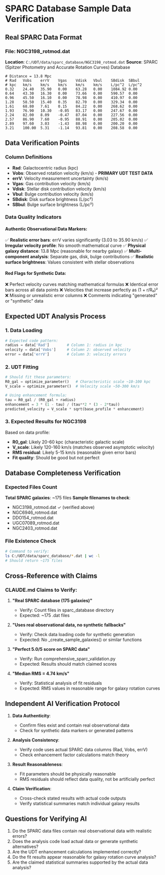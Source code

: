 # SPARC Database Sample Data Verification

## Real SPARC Data Format

### File: NGC3198_rotmod.dat
**Location**: `C:/UDT/data/sparc_database/NGC3198_rotmod.dat`
**Source**: SPARC (Spitzer Photometry and Accurate Rotation Curves) Database

```
# Distance = 13.8 Mpc
# Rad	Vobs	errV	Vgas	Vdisk	Vbul	SBdisk	SBbul		
# kpc	km/s	km/s	km/s	km/s	km/s	L/pc^2	L/pc^2
0.32	24.40	35.90	0.00	63.28	0.00	1084.92	0.00
0.64	43.30	16.30	0.00	73.66	0.00	590.57	0.00
0.96	45.50	16.10	0.00	78.98	0.00	410.97	0.00
1.28	58.50	15.40	0.35	82.70	0.00	329.34	0.00
1.61	68.80	7.61	0.15	84.22	0.00	268.62	0.00
1.93	76.90	10.30	-0.05	83.17	0.00	247.67	0.00
2.24	82.00	8.09	-0.47	87.04	0.00	227.56	0.00
2.57	86.90	7.60	-0.95	88.91	0.00	205.02	0.00
2.89	97.60	3.03	-1.43	88.98	0.00	200.20	0.00
3.21	100.00	5.31	-1.14	93.81	0.00	208.58	0.00
```

## Data Verification Points

### Column Definitions
- **Rad**: Galactocentric radius (kpc)
- **Vobs**: Observed rotation velocity (km/s) - **PRIMARY UDT TEST DATA**
- **errV**: Velocity measurement uncertainty (km/s)
- **Vgas**: Gas contribution velocity (km/s) 
- **Vdisk**: Stellar disk contribution velocity (km/s)
- **Vbul**: Bulge contribution velocity (km/s)
- **SBdisk**: Disk surface brightness (L/pc²)
- **SBbul**: Bulge surface brightness (L/pc²)

### Data Quality Indicators

#### Authentic Observational Data Markers:
✅ **Realistic error bars**: errV varies significantly (3.03 to 35.90 km/s)
✅ **Irregular velocity profile**: No smooth mathematical curve
✅ **Physical galaxy distance**: 13.8 Mpc (reasonable for nearby galaxy)
✅ **Multi-component analysis**: Separate gas, disk, bulge contributions
✅ **Realistic surface brightness**: Values consistent with stellar observations

#### Red Flags for Synthetic Data:
❌ Perfect velocity curves matching mathematical formulas
❌ Identical error bars across all data points
❌ Velocities that increase perfectly as (1 + r/R₀)²
❌ Missing or unrealistic error columns
❌ Comments indicating "generated" or "synthetic" data

## Expected UDT Analysis Process

### 1. Data Loading
```python
# Expected code pattern:
radius = data['Rad']        # Column 1: radius in kpc
velocity = data['Vobs']     # Column 2: observed velocity 
error = data['errV']        # Column 3: velocity errors
```

### 2. UDT Fitting
```python
# Should fit these parameters:
R0_gal = optimize_parameter()   # Characteristic scale ~10-100 kpc
V_scale = optimize_parameter()  # Velocity scale ~50-300 km/s

# Using enhancement formula:
tau = R0_gal / (R0_gal + radius)
enhancement = 3 * (1 - tau) / (tau**2 * (3 - 2*tau))
predicted_velocity = V_scale * sqrt(base_profile * enhancement)
```

### 3. Expected Results for NGC3198
Based on data profile:
- **R0_gal**: Likely 20-60 kpc (characteristic galactic scale)
- **V_scale**: Likely 120-160 km/s (matches observed asymptotic velocity)
- **RMS residual**: Likely 5-15 km/s (reasonable given error bars)
- **Fit quality**: Should be good but not perfect

## Database Completeness Verification

### Expected Files Count
**Total SPARC galaxies**: ~175 files
**Sample filenames to check**:
- NGC3198_rotmod.dat ✓ (verified above)
- NGC6946_rotmod.dat
- DDO154_rotmod.dat  
- UGC07089_rotmod.dat
- NGC2403_rotmod.dat

### File Existence Check
```bash
# Command to verify:
ls C:/UDT/data/sparc_database/*.dat | wc -l
# Should return ~175 files
```

## Cross-Reference with Claims

### CLAUDE.md Claims to Verify:
1. **"Real SPARC database (175 galaxies)"** 
   - Verify: Count files in sparc_database directory
   - Expected: ~175 .dat files

2. **"Uses real observational data, no synthetic fallbacks"**
   - Verify: Check data loading code for synthetic generation
   - Expected: No _create_sample_galaxies() or similar functions

3. **"Perfect 5.0/5 score on SPARC data"**
   - Verify: Run comprehensive_sparc_validation.py
   - Expected: Results should match claimed scores

4. **"Median RMS = 4.74 km/s"**
   - Verify: Statistical analysis of fit residuals
   - Expected: RMS values in reasonable range for galaxy rotation curves

## Independent AI Verification Protocol

1. **Data Authenticity**: 
   - Confirm files exist and contain real observational data
   - Check for synthetic data markers or generated patterns

2. **Analysis Consistency**:
   - Verify code uses actual SPARC data columns (Rad, Vobs, errV)
   - Check enhancement factor calculations match theory

3. **Result Reasonableness**:
   - Fit parameters should be physically reasonable
   - RMS residuals should reflect data quality, not be artificially perfect

4. **Claim Verification**:
   - Cross-check stated results with actual code outputs
   - Verify statistical summaries match individual galaxy results

## Questions for Verifying AI

1. Do the SPARC data files contain real observational data with realistic errors?
2. Does the analysis code load actual data or generate synthetic alternatives?
3. Are the UDT enhancement calculations implemented correctly?
4. Do the fit results appear reasonable for galaxy rotation curve analysis?
5. Are the claimed statistical summaries supported by the actual data analysis?